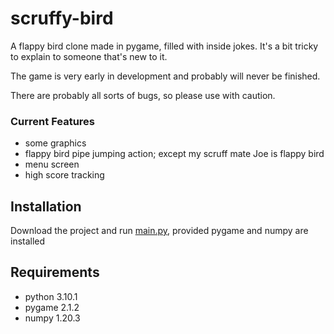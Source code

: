 # scruffy-bird
A flappy bird clone made in pygame, filled with inside jokes. It's a bit tricky to explain to someone that's new to it.

The game is very early in development and probably will never be finished.

There are probably all sorts of bugs, so please use with caution.

### Current Features

- some graphics
- flappy bird pipe jumping action; except my scruff mate Joe is flappy bird
- menu screen
- high score tracking

## Installation

Download the project and run [main.py](main.py), provided pygame and numpy are installed

## Requirements

- python 3.10.1
- pygame 2.1.2
- numpy 1.20.3